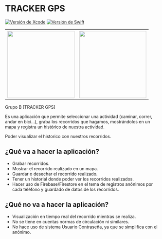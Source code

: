 # TRACKER GPS

[![Versión de Xcode](https://img.shields.io/badge/Xcode-9.2-3cacfa.svg)](https://developer.apple.com/xcode/)
[![Versión de Swift](https://img.shields.io/badge/Swift-4.0-f05339.svg)](https://developer.apple.com/swift/)

<table>
  <tr>
    <th>
      <img src="https://github.com/inakicl/TrackerGPS/blob/master/screenshot-1.png" width="220"/>
    </th>
    <th>
       <img src="https://github.com/inakicl/TrackerGPS/blob/master/screenshot-2.png" width="220"/>
    </th>    
  </tr>
</table>

Grupo B [TRACKER GPS] 

Es una aplicación que permite seleccionar una actividad (caminar, correr, andar en bici...), graba los recorridos que hagamos, mostrándolos en un mapa y registra un histórico de nuestra actividad.

Poder visualizar el historico con nuestros recorridos.

## ¿Qué va a hacer la aplicación?
* Grabar recorridos.
* Mostrar el recorrido realizado en un mapa.
* Guardar o desechar el recorrido realizado.
* Tener un historial donde poder ver los recorridos realizados.
* Hacer uso de Firebase/Firestore en el tema de registros anónimos por cada teléfono y guardado de datos de los recorridos.

## ¿Qué no va a hacer la aplicación?
* Visualización en tiempo real del recorrido mientras se realiza.
* No se tiene en cuentas normas de circulación ni similares.
* No hace uso de sistema Usuario Contraseña, ya que se simplifica con el anónimo.

